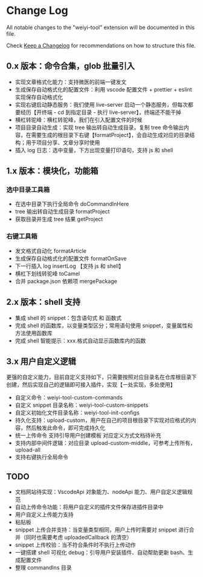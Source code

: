 # Change Log

All notable changes to the "weiyi-tool" extension will be documented in this file.

Check [Keep a Changelog](http://keepachangelog.com/) for recommendations on how to structure this file.

## 0.x 版本：命令合集，glob 批量引入

- 实现文章格式化能力：支持微医的前端一键发文
- 生成保存自动格式化的配置文件：利用 vscode 配置文件 + prettier + eslint 实现保存自动格式化
- 实现右键启动静态服务：我们使用 live-server 启动一个静态服务，但每次都要经历【开终端 - cd 到指定目录 - 执行 live-server】，终端还不能干掉
- 横杠转驼峰：横杠转驼峰，我们在引入配置文件的时候
- 项目目录自动生成：实现 tree 输出转自动生成目录，复制 tree 命令输出内容，在需要生成的根目录下右键【formatProject】，会自动生成对应的目录结构；用于项目分享、文章分享时使用
- 插入 log 日志：选中变量，下方出现变量打印语句，支持 js 和 shell

## 1.x 版本：模块化，功能箱

### 选中目录工具箱

- 在选中目录下执行全局命令 doCommandInHere
- tree 输出转自动生成目录 formatProject
- 获取目录并生成 tree 结果 getProject

### 右键工具箱

- 发文格式自动化 formatArticle
- 生成保存自动格式化的配置文件 formatOnSave
- 下一行插入 log insertLog 【支持 js 和 shell】
- 横杠下划线转驼峰 toCamel
- 合并 package.json 依赖项 mergePackage

## 2.x 版本：shell 支持

- 集成 shell 的 snippet：包含语句式 和 函数式
- 完成 shell 的函数库，以变量类型区分；常用语句使用 snippet，变量属性和方法使用函数库
- 完成 shell 智能提示：xxx.格式自动显示函数库内的函数

## 3.x 用户自定义逻辑

更强的自定义能力，目前自定义支持如下，只需要按照对应目录名在仓库根目录下创建，然后实现自己的逻辑即可接入插件，实现【一处实现，多处使用】

- 自定义命令：weiyi-tool-custom-commands
- 自定义 snippet 目录名称：weiyi-tool-custom-snippets
- 自定义初始化文件目录名称：weiyi-tool-init-configs
- 持久化支持：upload-custom，用户在自己的项目根目录下实现对应格式的内容，然后触发此命令，即可完成持久化
- 统一上传命令 支持引导用户创建模板
  对应定义方式文档待补充
- 支持内部中间件逻辑：对应目录 upload-custom-middle，可参考上传所有，upload-all
- 支持右键执行全局命令

## TODO

- 文档网站待实现：VscodeApi 对象能力、nodeApi 能力、用户自定义逻辑规范
- 自动上传命令功能：将用户自定义的插件文件保存进插件目录中
- 用户自定义上传能力支持
- 粘贴板
- snippet 上传合并支持：当变量类型相同，用户上传时需要对 snippet 进行合并（同时也需要考虑 uploadedCallback 的清空）
- snippet 上传校验：当不符合条件时不执行上传动作
- 一键搭建 shell 可视化 debug：引导用户安装插件、自动帮助更新 bash、生成配置文件
- 整理 commandIns 目录
